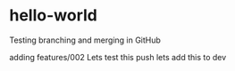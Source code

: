 # hello-world

Testing branching and merging in GitHub

adding features/002
Lets test this push
lets add this to dev

